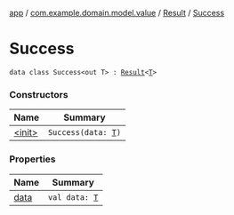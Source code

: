 [app](../../../index.md) / [com.example.domain.model.value](../../index.md) / [Result](../index.md) / [Success](./index.md)

# Success

`data class Success<out T> : `[`Result`](../index.md)`<`[`T`](index.md#T)`>`

### Constructors

| Name | Summary |
|---|---|
| [&lt;init&gt;](-init-.md) | `Success(data: `[`T`](index.md#T)`)` |

### Properties

| Name | Summary |
|---|---|
| [data](data.md) | `val data: `[`T`](index.md#T) |
